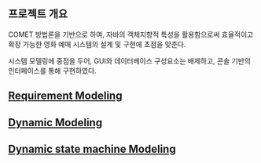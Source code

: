 ## 프로젝트 개요
COMET 방법론을 기반으로 하여, 자바의 객체지향적 특성을 활용함으로써 효율적이고 확장 가능한 영화 예매 시스템의 설계 및 구현에 초점을 맞춘다.

시스템 모델링에 중점을 두어, GUI와 데이터베이스 구성요소는 배제하고, 콘솔 기반의 인터페이스를 통해 구현하였다.

## [Requirement Modeling](https://github.com/dvpaa/movie-ticket-booking/wiki/Requirement-Modeling)

## [Dynamic Modeling](https://github.com/dvpaa/movie-ticket-booking/wiki/Dynamic-Modeling)

## [Dynamic state machine Modeling](https://github.com/dvpaa/movie-ticket-booking/wiki/Dynamic-state-machine-Modeling)
